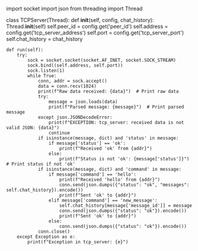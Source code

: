 import socket
import json
from threading import Thread

class TCPServer(Thread):
    def __init__(self, config, chat_history):
        Thread.__init__(self)
        self.peer_id = config.get('peer_id')
        self.address = config.get('tcp_server_address')
        self.port = config.get('tcp_server_port')
        self.chat_history = chat_history

    def run(self):
        try:
            sock = socket.socket(socket.AF_INET, socket.SOCK_STREAM)
            sock.bind((self.address, self.port))
            sock.listen(1)
            while True:
                conn, addr = sock.accept()
                data = conn.recv(1024)
                print(f"Raw data received: {data}")  # Print raw data
                try:
                    message = json.loads(data)
                    print(f"Parsed message: {message}")  # Print parsed message
                except json.JSONDecodeError:
                    print(f"EXCEPTION: tcp_server: received data is not valid JSON: {data}")
                    continue
                if isinstance(message, dict) and 'status' in message:
                    if message['status'] == 'ok':
                        print(f"Received 'ok' from {addr}")
                    else:
                        print(f"Status is not 'ok': {message['status']}")  # Print status if not 'ok'
                if isinstance(message, dict) and 'command' in message:
                    if message['command'] == 'hello':
                        print(f"Received 'hello' from {addr}")
                        conn.send(json.dumps({"status": "ok", "messages": self.chat_history}).encode())
                        print(f"Sent 'ok' to {addr}")
                    elif message['command'] == 'new_message':
                        self.chat_history[message['message_id']] = message
                        conn.send(json.dumps({"status": "ok"}).encode())
                        print(f"Sent 'ok' to {addr}")
                    else:
                        conn.send(json.dumps({"status": "ok"}).encode())
                conn.close()
        except Exception as e:
            print(f"Exception in tcp_server: {e}")
